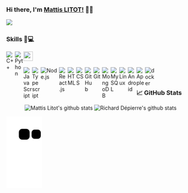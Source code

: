 ### Hi there, I'm [Mattis LITOT!](https://github.com/Litot-Mattis) 👋🏽
<a href="https://www.linkedin.com/in/mattis-litot/?locale=en_US" target="_blank"><img src="https://img.shields.io/badge/linkedin-%230077B5.svg?&style=for-the-badge&logo=linkedin&logoColor=white"/></a>

### Skills 🧑💻

<img src=https://www.apollo-formation.com/wp-content/uploads/C-250x250.png width="25" height="25" /> <img align="left" alt="C++" width="23px" src="https://upload.wikimedia.org/wikipedia/commons/thumb/1/18/ISO_C%2B%2B_Logo.svg/612px-ISO_C%2B%2B_Logo.svg.png" />
<img align="left" alt="Python" width="23px" src="https://www.vectorlogo.zone/logos/python/python-icon.svg" />

<img align="left" alt="JavaScript" width="23px" src="https://www.vectorlogo.zone/logos/javascript/javascript-icon.svg" />
<img align="left" alt="Typescript" width="23px" src="https://www.vectorlogo.zone/logos/typescriptlang/typescriptlang-icon.svg" />
<img align="left" alt="Node.js" width="49px" src="https://www.vectorlogo.zone/logos/nodejs/nodejs-ar21.svg" />
<img align="left" alt="React.js" width="23px" src="https://www.vectorlogo.zone/logos/reactjs/reactjs-icon.svg" />
<img align="left" alt="HTML" width="23px" src="https://www.vectorlogo.zone/logos/w3_html5/w3_html5-icon.svg" />
<img align="left" alt="CSS" width="23px" src="https://cdn.jsdelivr.net/npm/simple-icons@3.2.0/icons/css3.svg" />
<img align="left" alt="GitHub" width="23px" src="https://cdn.jsdelivr.net/npm/simple-icons@3.2.0/icons/github.svg" />
<img align="left" alt="Git" width="23px" src="https://www.vectorlogo.zone/logos/git-scm/git-scm-icon.svg" />
<img align="left" alt="MongoDB" width="23px" src="https://cdn.jsdelivr.net/npm/simple-icons@3.2.0/icons/mongodb.svg" />
<img align="left" alt="MySQL" width="23px" src="https://cdn.jsdelivr.net/npm/simple-icons@3.2.0/icons/mysql.svg" />
<img align="left" alt="Linux" width="23px" src="https://www.vectorlogo.zone/logos/linux/linux-icon.svg" />
<img align="left" alt="Android" width="23px" src="https://cdn.jsdelivr.net/npm/simple-icons@3.2.0/icons/android.svg" />
<img align="left" alt="Apple" width="23px" src="https://www.vectorlogo.zone/logos/apple/apple-icon.svg" />
<img align="left" alt="docker" width="25px" src="https://www.vectorlogo.zone/logos/docker/docker-icon.svg">
<br>
<br>

### 📈 GitHub Stats

<div align="center">
 <img width="49%" src="https://github-readme-stats.vercel.app/api?username=Litot-Mattis&show_icons=true&theme=highcontrast&langs_count=8" alt="Mattis Litot's github stats" />
 <img width="23.5%" src="https://github-readme-stats.vercel.app/api/top-langs/?username=Litot-Mattis&show_icons=true&layout=default&theme=algolia" alt="Richard Dépierre's github stats" />
</div>

<div> 
  
  ![Snake animation](https://github.com/rafaballerini/rafaballerini/blob/output/github-contribution-grid-snake.svg)
  
</div>
